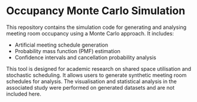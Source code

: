 # Occupancy Monte Carlo Simulation

This repository contains the simulation code for generating and analysing meeting room occupancy using a Monte Carlo approach. It includes:

- Artificial meeting schedule generation
- Probability mass function (PMF) estimation
- Confidence intervals and cancellation probability analysis

This tool is designed for academic research on shared space utilisation and stochastic scheduling. It allows users to generate synthetic meeting room schedules for analysis. The visualisation and statistical analysis in the associated study were performed on generated datasets and are not included here.

